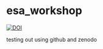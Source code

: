 # esa_workshop
[![DOI](https://zenodo.org/badge/224303878.svg)](https://zenodo.org/badge/latestdoi/224303878)


testing out using github and zenodo
